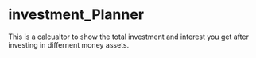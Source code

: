 # investment_Planner

This is a calcualtor to show the total investment and interest you get after investing in differnent money assets.
